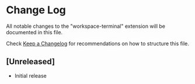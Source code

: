 # Change Log

All notable changes to the "workspace-terminal" extension will be documented in this file.

Check [Keep a Changelog](http://keepachangelog.com/) for recommendations on how to structure this file.

## [Unreleased]

- Initial release